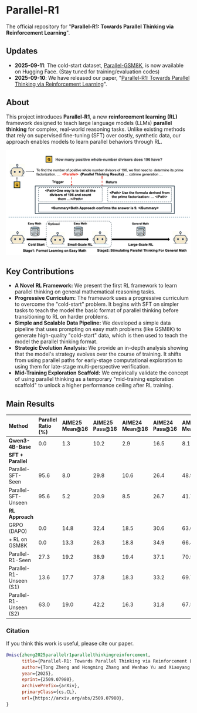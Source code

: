 
# **Parallel-R1**
The official repository for "**Parallel-R1: Towards Parallel Thinking via Reinforcement Learning**".

## **Updates**
* **2025-09-11**: The cold-start dataset, [Parallel-GSM8K](https://huggingface.co/Parallel-R1), is now available on Hugging Face. (Stay tuned for training/evaluation codes)
* **2025-09-10**: We have released our paper, "[Parallel-R1: Towards Parallel Thinking via Reinforcement Learning](https://arxiv.org/abs/2509.07980)".

## **About**
This project introduces **Parallel-R1**, a new **reinforcement learning (RL)** framework designed to teach large language models (LLMs) **parallel thinking** for complex, real-world reasoning tasks. Unlike existing methods that rely on supervised fine-tuning (SFT) over costly, synthetic data, our approach enables models to learn parallel behaviors through RL.

![Parallel-R1框架图](./fig/framework.jpg)

## **Key Contributions**

* **A Novel RL Framework:** We present the first RL framework to learn parallel thinking on general mathematical reasoning tasks.
* **Progressive Curriculum:** The framework uses a progressive curriculum to overcome the "cold-start" problem. It begins with SFT on simpler tasks to teach the model the basic format of parallel thinking before transitioning to RL on harder problems.
* **Simple and Scalable Data Pipeline:** We developed a simple data pipeline that uses prompting on easy math problems (like GSM8K) to generate high-quality "cold-start" data, which is then used to teach the model the parallel thinking format.
* **Strategic Evolution Analysis:** We provide an in-depth analysis showing that the model's strategy evolves over the course of training. It shifts from using parallel paths for early-stage computational exploration to using them for late-stage multi-perspective verification.
* **Mid-Training Exploration Scaffold:** We empirically validate the concept of using parallel thinking as a temporary "mid-training exploration scaffold" to unlock a higher performance ceiling after RL training.

## **Main Results**

| Method | Parallel Ratio (%) | AIME25 Mean@16 | AIME25 Pass@16 | AIME24 Mean@16 | AIME24 Pass@16 | AMC23 Mean@16 | AMC23 Pass@16 | MATH Mean@1 | Avg. |
| :--- | :--- | :--- | :--- | :--- | :--- | :--- | :--- | :--- | :--- |
| **Qwen3-4B-Base** | 0.0 | 1.3 | 10.2 | 2.9 | 16.5 | 8.1 | 51.2 | 13.9 | 6.6 |
| **SFT + Parallel** | | | | | | | | | |
| Parallel-SFT-Seen | 95.6 | 8.0 | 29.8 | 10.6 | 26.4 | 48.9 | 79.2 | 76.6 | 36.0 |
| Parallel-SFT-Unseen | 95.6 | 5.2 | 20.9 | 8.5 | 26.7 | 41.7 | 80.1 | 71.5 | 31.7 |
| **RL Approach** | | | | | | | | | |
| GRPO (DAPO) | 0.0 | 14.8 | 32.4 | 18.5 | 30.6 | 63.6 | 85.1 | 83.5 | 45.1 |
| + RL on GSM8K | 0.0 | 13.3 | 26.3 | 18.8 | 34.9 | 66.4 | 82.2 | 82.6 | 45.3 |
| Parallel-R1-Seen | 27.3 | 19.2 | 38.9 | 19.4 | 37.1 | 70.5 | 85.0 | 86.7 | 48.9 |
| Parallel-R1-Unseen (S1) | 13.6 | 17.7 | 37.8 | 18.3 | 33.2 | 69.7 | 88.9 | 82.6 | 47.1 |
| Parallel-R1-Unseen (S2) | 63.0 | 19.0 | 42.2 | 16.3 | 31.8 | 67.5 | 91.5 | 84.5 | 46.8 |


### Citation

If you think this work is useful, please cite our paper.

```bibtex
@misc{zheng2025parallelr1parallelthinkingreinforcement,
      title={Parallel-R1: Towards Parallel Thinking via Reinforcement Learning}, 
      author={Tong Zheng and Hongming Zhang and Wenhao Yu and Xiaoyang Wang and Xinyu Yang and Runpeng Dai and Rui Liu and Huiwen Bao and Chengsong Huang and Heng Huang and Dong Yu},
      year={2025},
      eprint={2509.07980},
      archivePrefix={arXiv},
      primaryClass={cs.CL},
      url={https://arxiv.org/abs/2509.07980}, 
}